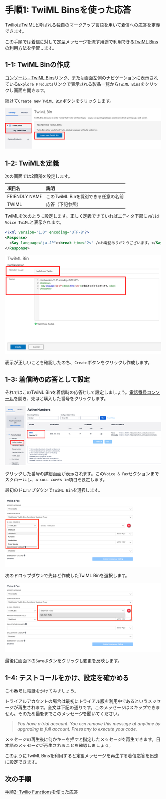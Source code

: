 #  手順1: TwiML Binsを使った応答 

Twilioは[TwiML](https://jp.twilio.com/docs/voice/twiml)と呼ばれる独自のマークアップ言語を用いて着信への応答を定義できます。

この手順では着信に対して定型メッセージを流す用途で利用できる[TwiML Bins](https://jp.twilio.com/docs/runtime/tutorials/twiml-bins)の利用方法を学習します。

## 1-1: TwiML Binの作成

[コンソール - TwiML Bins](https://jp.twilio.com/console/twiml-bins)リンク、または画面左側のナビゲーションに表示されている`Explore Products`リンクで表示される製品一覧から`TwiML Bins`をクリックし画面を開きます。

続けて`Create new TwiML Bin`ボタンをクリックします。

![Create TwiML Bin](../assets/02-TwiML-Bins.png)

## 1-2: TwiMLを定義

次の画面では2箇所を設定します。

|  項目名 |  説明  |
| :---- | :---- |
|  FRIENDLY NAME  |  このTwiML Binを識別できる任意の名前  |
|  TWIML  | 応答（下記参照） |

TwiMLを次のように設定します。正しく定義できていればエディタ下部に`Valid Voice TwiML`と表示されます。

```xml
<?xml version="1.0" encoding="UTF-8"?>
<Response>
  <Say language="ja-JP"><break time="2s" />お電話ありがとうございます。</Say>
</Response>
```

![Edit TwiML Bin](../assets/02-Edit-TwiML-Bin.png)

表示が正しいことを確認したのち、`Create`ボタンをクリックし作成します。


## 1-3: 着信時の応答として設定

それではこのTwiML Binを着信時の応答として設定しましょう。[電話番号コンソール](https://jp.twilio.com/console/phone-numbers/incoming)を開き、先ほど購入した番号をクリックします。

![電話番号コンソール](../assets/02-Phone-Number-Console.png)

クリックした番号の詳細画面が表示されます。この`Voice & Fax`セクションまでスクロールし、`A CALL COMES IN`項目を設定します。

最初のドロップダウンで`TwiML Bin`を選択します。

![TwiML Bin](../assets/02-Phone-Number-TwiML.png)

次のドロップダウンで先ほど作成したTwiML Binを選択します。


![TwiML Bin - Selected](../assets/02-Phone-Number-TwiML-Select.png)

最後に画面下の`Save`ボタンをクリックし変更を反映します。

## 1-4: テストコールをかけ、設定を確かめる

この番号に電話をかけてみましょう。

トライアルアカウントの場合は最初にトライアル版を利用中であるというメッセージが再生されます。全文は下記の通りです。このメッセージはスキップできません。そのため最後までこのメッセージを聞いてください。

> *You have a trial account. You can remove this message at anytime by upgrading to full account. Press any to execute your code.*

メッセージの再生後に何かキーを押すと指定したメッセージを再生できます。日本語のメッセージが再生されることを確認しましょう。

このようにTwiML Binsを利用すると定型メッセージを再生する着信応答を迅速に設定できます。

## 次の手順

[手順2: Twilio Functionsを使った応答](02-Twilio-Functions.md)
